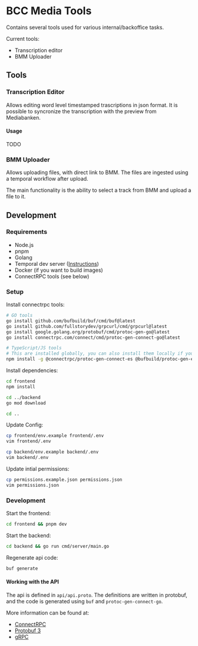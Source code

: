 # BCC Media Tools

Contains several tools used for various internal/backoffice tasks.

Current tools:

* Transcription editor
* BMM Uploader

## Tools
### Transcription Editor

Allows editing word level timestamped trascriptions in json format.
It is possible to syncronize the transcription with the preview from Mediabanken.

#### Usage

TODO

### BMM Uploader

Allows uploading files, with direct link to BMM.
The files are ingested using a temporal workflow after upload.

The main functionality is the ability to select a track from BMM and upload a file to it.

## Development

### Requirements

* Node.js
* pnpm
* Golang
* Temporal dev server ([Instructions](https://learn.temporal.io/getting_started/go/dev_environment/#set-up-a-local-temporal-service-for-development-with-temporal-cli))
* Docker (if you want to build images)
* ConnectRPC tools (see below)

### Setup

Install connectrpc tools:

```bash
# GO tools
go install github.com/bufbuild/buf/cmd/buf@latest
go install github.com/fullstorydev/grpcurl/cmd/grpcurl@latest
go install google.golang.org/protobuf/cmd/protoc-gen-go@latest
go install connectrpc.com/connect/cmd/protoc-gen-connect-go@latest

# TypeScript/JS tools
# This are installed globally, you can also install them locally if you want to mess around
npm install -g @connectrpc/protoc-gen-connect-es @bufbuild/protoc-gen-es
```

Install dependencies:

```bash
cd frontend
npm install

cd ../backend
go mod download

cd ..
```

Update Config:

```bash
cp frontend/env.example frontend/.env
vim frontend/.env

cp backend/env.example backend/.env
vim backend/.env
```

Update intial permissions:

```bash
cp permissions.example.json permissions.json
vim permissions.json
```

### Development

Start the frontend:

```bash
cd frontend && pnpm dev
```

Start the backend:

```bash
cd backend && go run cmd/server/main.go
```

Regenerate api code:
```bash
buf generate
```

#### Working with the API

The api is defined in `api/api.proto`. 
The definitions are written in protobuf, and the code is generated using `buf` and `protoc-gen-connect-go`.

More information can be found at:

* [ConnectRPC](https://connectrpc.com/)
* [Protobuf 3](https://protobuf.dev/programming-guides/proto3/)
* [gRPC](https://grpc.io/docs/languages/go/basics/)